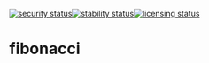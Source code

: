 [![security status](https://meterian.io/badge/pb/0eb3f59d-9424-42fa-8e81-c00c308d8478/security)](https://meterian.io/projects/?pid=0eb3f59d-9424-42fa-8e81-c00c308d8478)[![stability status](https://meterian.io/badge/pb/0eb3f59d-9424-42fa-8e81-c00c308d8478/stability)](https://meterian.io/projects/?pid=0eb3f59d-9424-42fa-8e81-c00c308d8478)[![licensing status](https://meterian.io/badge/pb/0eb3f59d-9424-42fa-8e81-c00c308d8478/licensing)](https://meterian.io/projects/?pid=0eb3f59d-9424-42fa-8e81-c00c308d8478)
# fibonacci
